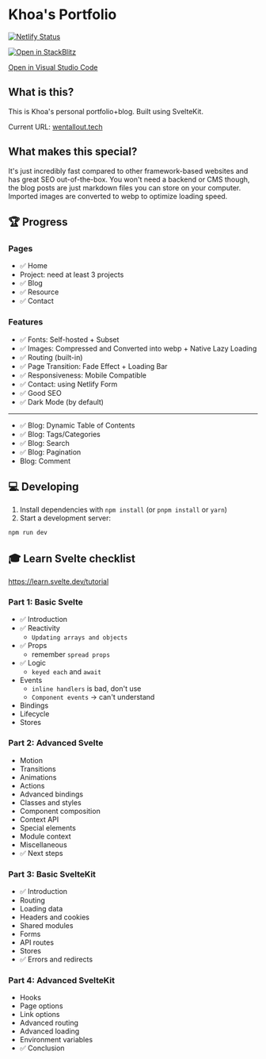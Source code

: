 # Khoa's Portfolio

[![Netlify Status](https://api.netlify.com/api/v1/badges/7bf37fa7-ec78-4efd-aa9a-1a18a4fc62e4/deploy-status)](https://app.netlify.com/sites/khoa-design/deploys)

[![Open in StackBlitz](https://developer.stackblitz.com/img/open_in_stackblitz.svg)](https://stackblitz.com/github/wentallout/portfolio)

[Open in Visual Studio Code](https://open.vscode.dev/wentallout/portfolio)

## What is this?

This is Khoa's personal portfolio+blog. Built using SvelteKit.

Current URL: [wentallout.tech](https://wentallout.tech)

## What makes this special?

It's just incredibly fast compared to other framework-based websites and has great SEO out-of-the-box. You won't need a backend or CMS though, the blog posts are just markdown files you can store on your computer. Imported images are converted to webp to optimize loading speed.

## 🏆 Progress

### Pages

- ✅ Home
- Project: need at least 3 projects
- ✅ Blog
- ✅ Resource
- ✅ Contact

### Features

- ✅ Fonts: Self-hosted + Subset
- ✅ Images: Compressed and Converted into webp + Native Lazy Loading
- ✅ Routing (built-in)
- ✅ Page Transition: Fade Effect + Loading Bar
- ✅ Responsiveness: Mobile Compatible
- ✅ Contact: using Netlify Form
- ✅ Good SEO
- ✅ Dark Mode (by default)

---

- ✅ Blog: Dynamic Table of Contents
- ✅ Blog: Tags/Categories
- ✅ Blog: Search
- ✅ Blog: Pagination
- Blog: Comment

## 💻 Developing

1. Install dependencies with `npm install` (or `pnpm install` or `yarn`)
2. Start a development server:

```bash
npm run dev
```

## 🎓 Learn Svelte checklist

https://learn.svelte.dev/tutorial

### Part 1: Basic Svelte

- ✅ Introduction
- ✅ Reactivity
    + `Updating arrays and objects`
- ✅ Props
    + remember `spread props`
- ✅ Logic
    + `keyed each` and `await`
- Events
    + `inline handlers` is bad, don't use
    + `Component events` -> can't understand
- Bindings
- Lifecycle
- Stores

### Part 2: Advanced Svelte

- Motion
- Transitions
- Animations
- Actions
- Advanced bindings
- Classes and styles
- Component composition
- Context API
- Special elements
- Module context
- Miscellaneous
- ✅ Next steps

### Part 3: Basic SvelteKit

- ✅ Introduction
- Routing
- Loading data
- Headers and cookies
- Shared modules
- Forms
- API routes
- Stores
- ✅ Errors and redirects

### Part 4: Advanced SvelteKit

- Hooks
- Page options
- Link options
- Advanced routing
- Advanced loading
- Environment variables
- ✅ Conclusion
